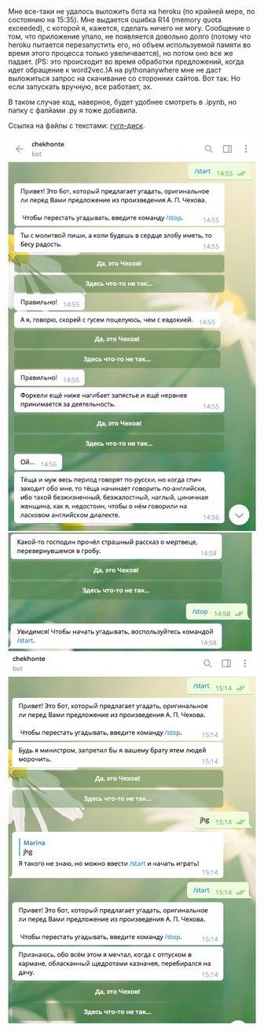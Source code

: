 Мне все-таки не удалось выложить бота на heroku (по крайней мере, по состоянию на 15:35). Мне выдается ошибка R14 (memory quota exceeded), с которой я, кажется, сделать ничего не могу. Сообщение о том, что приложение упало, не появляется довольно долго (потому что heroku пытается перезапустить его, но объем используемой памяти во время этого процесса только увеличвается), но потом оно все же падает. (PS: это происходит во время обработки предложений, когда идет обращение к word2vec.)А на pythonanywhere мне не даст выложиться запрос на скачивание со сторонних сайтов. Вот так. Но если запускать вручную, все работает, эх.

В таком случае код, наверное, будет удобнее смотреть в .ipynb, но папку с фалйами .py я тоже добавила.

Ссылка на файлы с текстами: [гугл-диск](https://drive.google.com/open?id=1kGWmYGrHQ8SNCoOcAZASeUVMhWvGuBRC).

![скриншот1](https://github.com/maryoocean/Programming-2/blob/master/Homeworks/final%20project/screeshots/%D0%A1%D0%BD%D0%B8%D0%BC%D0%BE%D0%BA%20%D1%8D%D0%BA%D1%80%D0%B0%D0%BD%D0%B0%202019-06-19%20%D0%B2%2014.59.51.png?raw=true "скриншот1")
![скриншот2](https://github.com/maryoocean/Programming-2/blob/master/Homeworks/final%20project/screeshots/%D0%A1%D0%BD%D0%B8%D0%BC%D0%BE%D0%BA%20%D1%8D%D0%BA%D1%80%D0%B0%D0%BD%D0%B0%202019-06-19%20%D0%B2%2015.00.08.png?raw=true "скриншот2")
![скриншот3](https://github.com/maryoocean/Programming-2/blob/master/Homeworks/final%20project/screeshots/%D0%A1%D0%BD%D0%B8%D0%BC%D0%BE%D0%BA%20%D1%8D%D0%BA%D1%80%D0%B0%D0%BD%D0%B0%202019-06-19%20%D0%B2%2015.18.01.png?raw=true "скриншот3")
